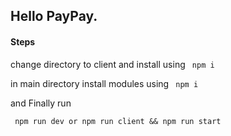 ## Hello PayPay.


#### Steps 

change directory to client and install using 
<code> npm i </code>

in main directory install modules using 
<code> npm i  </code>


and Finally run 

<code> npm run dev or npm run client && npm run start </code>

